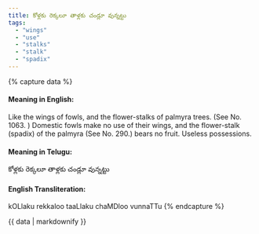 ```yaml
---
title: కోళ్లకు రెక్కలూ తాళ్లకు చండ్లూ వున్నట్టు
tags:
  - "wings"
  - "use"
  - "stalks"
  - "stalk"
  - "spadix"
---
```


{% capture data %}
#### Meaning in English:
Like the wings of fowls, and the flower-stalks of palmyra trees.
(See No. 1063. )
Domestic fowls make no use of their wings, and the flower-stalk (spadix) of the palmyra (See No. 290.) bears no fruit.
Useless possessions.

#### Meaning in Telugu:
కోళ్లకు రెక్కలూ తాళ్లకు చండ్లూ వున్నట్టు

#### English Transliteration:
kOLlaku rekkaloo taaLlaku chaMDloo vunnaTTu
{% endcapture %}

<div class="notice">{{ data | markdownify }}</div>

